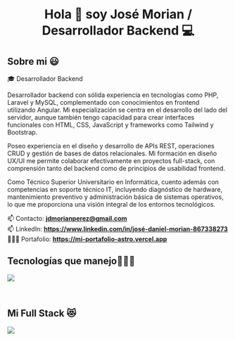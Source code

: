 <h1 align="center">Hola 👋  soy José Morian / Desarrollador Backend 💻 </h1> 

<h2>Sobre mi 😃</h2>
<!--Intro start-->

<p align="left">
🎓 Desarrollador Backend

Desarrollador backend con sólida experiencia en tecnologías como PHP, Laravel y MySQL, complementado con conocimientos en frontend utilizando Angular. Mi especialización se centra en el desarrollo del lado del servidor, aunque también tengo capacidad para crear interfaces funcionales con HTML, CSS, JavaScript y frameworks como Tailwind y Bootstrap.

Poseo experiencia en el diseño y desarrollo de APIs REST, operaciones CRUD y gestión de bases de datos relacionales. Mi formación en diseño UX/UI me permite colaborar efectivamente en proyectos full-stack, con comprensión tanto del backend como de principios de usabilidad frontend.

Como Técnico Superior Universitario en Informática, cuento además con competencias en soporte técnico IT, incluyendo diagnóstico de hardware, mantenimiento preventivo y administración básica de sistemas operativos, lo que me proporciona una visión integral de los entornos tecnológicos.

📫 Contacto: **jdmorianperez@gmail.com**
<br>
📫 LinkedIn: **https://www.linkedin.com/in/josé-daniel-morian-867338273**
👨🏻‍💻 Portafolio: **https://mi-portafolio-astro.vercel.app**
<br>

<h2 >Tecnologías que manejo👨🏻‍💻</h2>
<!--tech stack icons-->
<p align="left">
  <a href="https://skillicons.dev">
    <img src="https://skillicons.dev/icons?i=html,css,js,bootstrap,tailwind,php,mysql,laravel,astro,react,angular,nodejs,express,git,github&perline=12" />
  </a>
</p>
<br>

<h2 >Mi Full Stack 😻</h2>
<!--tech stack icons-->
<p align="left">
  <a href="https://skillicons.dev">
    <img src="https://skillicons.dev/icons?i=bootstrap,tailwind,php,laravel,angular,mysql&perline=12" />
  </a>
</p>
<br>
      
<!--- stats (end) -->

